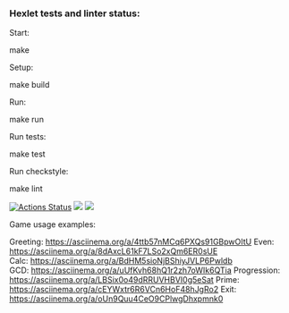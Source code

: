 ### Hexlet tests and linter status:
Start:

make

Setup:

make build

Run:

make run

Run tests:

make test

Run checkstyle:

make lint

[![Actions Status](https://github.com/DaniilMolchanov666/java-project-61/workflows/hexlet-check/badge.svg)](https://github.com/DaniilMolchanov666/java-project-61/actions)
<a href="https://codeclimate.com/github/DaniilMolchanov666/java-project-61/maintainability"><img src="https://api.codeclimate.com/v1/badges/e75b74d7a2e54be3f1ed/maintainability" /></a> 
<a href="https://codeclimate.com/github/DaniilMolchanov666/java-project-61/test_coverage"><img src="https://api.codeclimate.com/v1/badges/e75b74d7a2e54be3f1ed/test_coverage" /></a>

Game usage examples:

Greeting:	https://asciinema.org/a/4ttb57nMCq6PXQs91GBpwOItU
Even:	 	https://asciinema.org/a/8dAxcL61kF7LSo2xQm6ER0sUE			
Calc:		https://asciinema.org/a/BdHM5sioNjBShiyJVLP6Pwldb	
GCD:		https://asciinema.org/a/uUfKvh68hQ1r2zh7oWIk6QTia
Progression:	https://asciinema.org/a/LBSix0o49dRRUVHBVI0g5eSat
Prime:		https://asciinema.org/a/cEYWxtr6R6VCn6HoF48hJgRo2
Exit:		https://asciinema.org/a/oUn9Quu4CeO9CPlwgDhxpmnk0
